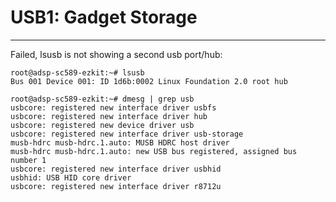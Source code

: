 # USB1: Gadget Storage
-----------------------------------

Failed, lsusb is not showing a second usb port/hub:
```
root@adsp-sc589-ezkit:~# lsusb
Bus 001 Device 001: ID 1d6b:0002 Linux Foundation 2.0 root hub
```

```
root@adsp-sc589-ezkit:~# dmesg | grep usb
usbcore: registered new interface driver usbfs
usbcore: registered new interface driver hub
usbcore: registered new device driver usb
usbcore: registered new interface driver usb-storage
musb-hdrc musb-hdrc.1.auto: MUSB HDRC host driver
musb-hdrc musb-hdrc.1.auto: new USB bus registered, assigned bus number 1
usbcore: registered new interface driver usbhid
usbhid: USB HID core driver
usbcore: registered new interface driver r8712u
```